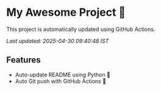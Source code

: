 # My Awesome Project 🚀

This project is automatically updated using GitHub Actions.

_Last updated: 2025-04-30 09:40:48 IST_

## Features
- Auto-update README using Python 🐍
- Auto Git push with GitHub Actions 🤖
